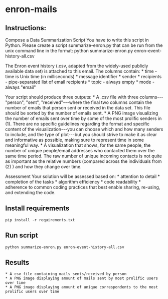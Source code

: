 # enron-mails
## Instructions:

Compose a Data Summarization Script
You have to write this script in Python.
Please create a script summarize-enron.py that can be run from the unix command line in the format:
python summarize-enron.py enron-event-history-all.csv

The Enron event history (.csv, adapted from the widely-used publicly available data set) is attached to this email. The columns contain:
	*	time - time is Unix time (in milliseconds)
	*	message identifier
	*	sender
	*	recipients - pipe-separated list of email recipients
	*	topic - always empty
	*	mode - always "email"
	
Your script should produce three outputs:
	*	A .csv file with three columns---"person", "sent", "received"---where the final two columns contain the number of emails that person sent or received in the data set. This file should be sorted by the number of emails sent.
	*	A PNG image visualizing the number of emails sent over time by some of the most prolific senders in (1). There are no specific guidelines regarding the format and specific content of the visualization---you can choose which and how many senders to include, and the type of plot---but you should strive to make it as clear and informative as possible, making sure to represent time in some meaningful way.
	*	A visualization that shows, for the same people, the number of unique people/email addresses who contacted them over the same time period. The raw number of unique incoming contacts is not quite as important as the relative numbers (compared across the individuals from (2) ) and how they change over time.
	
Assessment
Your solution will be assessed based on:
	*	attention to detail
	*	completion of the tasks
	*	algorithm efficiency
	*	code readability
	*	adherence to common coding practices that best enable sharing, re-using, and extending the code.


## Install requirements
```pip install -r requirements.txt```

## Run script
```python summarize-enron.py enron-event-history-all.csv```

## Results
	* A csv file containing mails sents/received by person
	* A PNG image displaying amount of mails sent by most prolific users over time
	* A PNG image displaying amount of unique correspondents to the most prolific users over time
